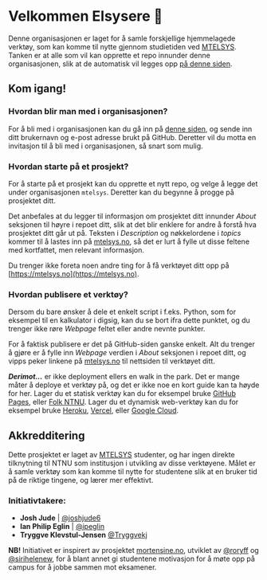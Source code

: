 # Velkommen Elsysere 👋
Denne organisasjonen er laget for å samle forskjellige hjemmelagede verktøy, som kan komme til nytte gjennom studietiden ved [MTELSYS](https://www.ntnu.no/studies/mtelsys). Tanken er at alle som vil kan opprette et repo innunder denne organisasjonen, slik at de automatisk vil legges opp [på denne siden](https://mtelsys.no/tools).

## Kom igang!

### Hvordan blir man med i organisasjonen?
For å bli med i organisasjonen kan du gå inn på [denne siden](https://mtelsys.no/join), og sende inn ditt brukernavn og e-post adresse brukt på GitHub. Deretter vil du motta en invitasjon til å bli med i organisasjonen, så snart som mulig.

### Hvordan starte på et prosjekt?
For å starte på et prosjekt kan du opprette et nytt repo, og velge å legge det under organisasjonen `mtelsys`. Deretter kan du begynne å progge på prosjektet ditt.

Det anbefales at du legger til informasjon om prosjektet ditt innunder *About* seksjonen til høyre i repoet ditt, slik at det blir enklere for andre å forstå hva prosjektet ditt går ut på. Teksten i *Description* og nøkkelordene i *topics* kommer til å lastes inn på [mtelsys.no](https://mtelsys.no/tools), så det er lurt å fylle ut disse feltene med kortfattet, men relevant informasjon.

Du trenger ikke foreta noen andre ting for å få verktøyet ditt opp på [https://mtelsys.no](https://mtelsys.no).

### Hvordan publisere et verktøy?
 Dersom du bare ønsker å dele et enkelt script i f.eks. Python, som for eksempel til en kalkulator i digsig, kan du se bort ifra dette punktet, og du trenger ikke røre *Webpage* feltet eller andre nevnte punkter.

For å faktisk publisere er det på GitHub-siden ganske enkelt. Alt du trenger å gjøre er å fylle inn *Webpage* verdien i *About* seksjonen i repoet ditt, og vipps peker linkene på [mtelsys.no](https://mtelsys.no/tools) til nettsiden til verktøyet ditt.

***Derimot...*** er ikke deployment ellers en walk in the park. Det er mange måter å deploye et verktøy på, og det er ikke noe en kort guide kan ta høyde for her. Lager du et statisk verktøy kan du for eksempel bruke [GitHub Pages](https://pages.github.com/), eller [Folk NTNU](https://folk.ntnu.no). Lager du et dynamisk web-verktøy kan du for eksempel bruke [Heroku](https://www.heroku.com/), [Vercel](https://vercel.com/), eller [Google Cloud](https://cloud.google.com/).

## Akkredditering
Dette prosjektet er laget av [MTELSYS](https://www.ntnu.no/studies/mtelsys) studenter, og har ingen direkte tilknytning til NTNU som institusjon i utvikling av disse verktøyene. Målet er å samle verktøy som kan komme til nytte for studentene slik at en bruker tid på de riktige tingene, og lærer mer effektivt.

### Initiativtakere:
- **Josh Jude** | [@joshjude6](https://github.com/joshjude6)
- **Ian Philip Eglin** | [@ipeglin](https://github.com/ipeglin) 
- **Tryggve Klevstul-Jensen** [@Tryggvekj](https://github.com/Tryggvekj)

**NB!** Initiativet er inspirert av prosjektet [mortensine.no](https://mortensine.no), utviklet av [@roryff](https://github.com/roryff/) og [@sirihelenew](https://github.com/sirihelenew), for å blant annet gi studentene motivasjon for å møte opp på campus for å jobbe sammen mot eksamener.
